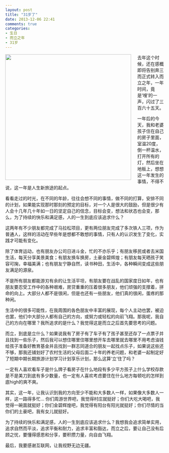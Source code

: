 ```yaml
---
layout: post
title: "31岁了"
date: 2013-12-06 22:41
comments: true
categories: 
- 生日
- 而立之年
- 31岁
---
```


<div style="float:left;margin-right:20px;"><img src="https://www.evernote.com/shard/s8/sh/8e25c70b-c63a-421a-9339-1dc70039ad02/d05dcce3d2ddeb20e0bd980e17df516e/deep/0/Screen-Shot-2013-12-06-at-10.50.01-pm.png" width='400px'/></div>

去年这个时候，还在感概即将告别奔三而正式转入而立之年，一年时间，竟是‘嗖’的一声，闪过了三百六十五天。

一年后的今天，我和老婆孩子住在自己的房子里面，室温20度，倒一杯温水，打开所有的灯，然后坐在地板上，想想这一年发生的事情，不得不说，这一年是人生新旅途的起点。

看看走过的时光，在不同的年龄，往往会想不同的事情，做不同的打算，安排不同的计划，如果能实现那时那刻的预定的目标，对一个人是很大的鼓励，但是很少有人会十几年几十年如一日的坚定自己的信念，目标会变，想法和状态也会变，那么，为了持续的快乐和满足感，人的一生到底应该追求什么？

这两年有不少朋友都完成了马拉松项目，更有两位朋友完成了多次铁人三项，作为普通人，这样的活动在早些年是想都不敢想的事情，只有人的认识发生了变化，实践才可能有变化。

除了体育运动，也有朋友办公司日进斗金，忙的不亦乐乎；有朋友移民或者去米国生活，每天分享美景美食；有朋友换车换房，土豪金碧辉煌；有朋友每天晒孩子笑容可掬，幸福美满；也有朋友宁静自然，读书种田，生活中，各种瞬间变成这些朋友满足的源泉。

不是所有朋友都能游刃有余的让生活平坦，有朋友要在战乱的国家度日如年，也有朋友要忍受工作中的各种艰难，房贷重重的压着很多朋友，他们顽强的支撑着，拼命的向上。大部分人都不是很闲，但是也还有一些朋友，他们真的很闲，蛋疼的那种闲。

生活中的很多可能性，在我周围的各色朋友中丰富的展现，每个人主动也罢，被迫也罢，他们中大部分人都有自己的方向，或努力或轻松的向前飞翔。那我呢，我自己的方向在哪里？我所追求的是什么？我觉得这是而立之后首先要思考的问题。

而立，到底是立什么？如果说我有了房子有了车子有了孩子甚至还存了一点票子并且找到一些乐子，然后我可以想住哪里住哪里想开车去哪里就去哪里不用考虑油钱给孩子准备好教育基金并且找到一群志同道合的朋友一起找点乐子，如果说这些还不够，那我还铺划好了农村生活的父母后面二十年的养老问题，和老婆一起制定好了短期中期长期旅游计划学习计划享乐计划，那么这算‘立’住了吗？

一定有人喜欢看车子是什么牌子看房子在什么地段有多少平方孩子上什么学校存款是不是美刀到底有多少数量，也一定有人喜欢考虑要住在什么地方每顿吃的怎样到底high的爽不爽。

其实，这一年，让我认识到我的方向至少不能和大多数人一样，如果像大多数人一样，这一路得多忙... 你们周游世界吧，我觉得村庄就挺好；你们大吃大喝吧，我觉得一碗面就挺好；你们金碧辉煌吧，我觉得有阳台有阳光就挺好；你们尽情的当你们的土豪吧，我有女儿就挺好。

为了持续的快乐和满足感，人的一生到底应该追求什么？我想我会追求简单实用，追求自然而平淡，追求平衡和耐力，追求丰富和豁达，而立之后，要让自己没有后顾之忧，要懂得感恩和分享，要积攒力量，向自由飞翔。

最后，我要感谢互联网，让我视野无边无疆。
